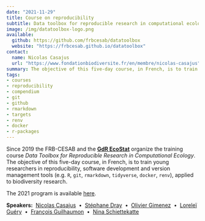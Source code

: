 ```yaml
---
date: "2021-11-29"
title: Course on reproducibility
subtitle: Data toolbox for reproducible research in computational ecology
image: /img/datatoolbox-logo.png
available:
  github: https://github.com/frbcesab/datatoolbox
  website: "https://frbcesab.github.io/datatoolbox"
contact:
  name: Nicolas Casajus
  url: "https://www.fondationbiodiversite.fr/en/membre/nicolas-casajus"
summary: The objective of this five-day course, in French, is to train young researchers in reproducibility, software development and version management tools applied to biodiversity research.
tags:
- courses
- reproducibility
- compendium
- git
- github
- rmarkdown
- targets
- renv
- docker
- r-packages
---
```


Since 2019 the FRB-CESAB and the [**GdR EcoStat**](https://sites.google.com/site/gdrecostat/) organize
the training course _Data Toolbox for Reproducible Research in Computational Ecology_. The objective of this five-day course, in French, is to train young researchers in reproducibility, software development and version management tools (e.g. `R`, `git`, `rmarkdown`, `tidyverse`, `docker`, `renv`), applied to biodiversity research.

The 2021 program is available [here](https://frbcesab.github.io/datatoolbox/#programme).


**Speakers:**&nbsp;
[Nicolas Casajus](https://www.fondationbiodiversite.fr/en/membre/nicolas-casajus/) &nbsp;&bull;&nbsp;
[Stéphane Dray](https://lbbe.univ-lyon1.fr/-Dray-Stephane-.html) &nbsp;&bull;&nbsp;
[Olivier Gimenez](https://oliviergimenez.github.io/) &nbsp;&bull;&nbsp;
[Loreleï Guéry](https://www.researchgate.net/profile/Lorelei-Guery) &nbsp;&bull;&nbsp;
[François Guilhaumon](https://fguilhaumon.gitlab.io/) &nbsp;&bull;&nbsp;
[Nina Schiettekatte](http://www.criobe.pf/pro/personnel/doctorants/nina-schiettekatte/)
